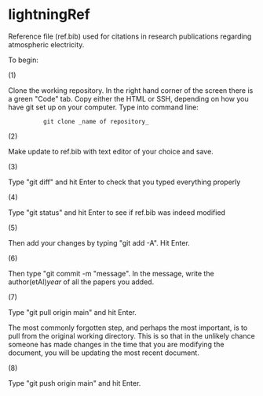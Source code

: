 # lightningRef
Reference file (ref.bib) used for citations in research publications regarding atmospheric electricity.


To begin:

(1) 

Clone the working repository. In the right hand corner of the screen there is a green "Code" tab. Copy either the HTML or SSH, depending on how you have  git set up on your computer. Type into command line:
    
              git clone _name of repository_

(2) 

Make update to ref.bib with text editor of your choice and save.

(3)

Type "git diff" and hit Enter to check that you typed everything properly

(4)

Type "git status" and hit Enter to see if ref.bib was indeed modified

(5) 

Then add your changes by typing "git add -A". Hit Enter.

(6) 

Then type "git commit -m "message". In the message, write the author(etAl)_year_ of all the papers you added.

(7) 

Type "git pull origin main" and hit Enter.
 
The most commonly forgotten step, and perhaps the most important, is to pull from the original working directory. This is so that in the unlikely chance someone has made changes in the time that you are modifying the document, you will be updating the most recent document.
   
(8)

Type "git push origin main" and hit Enter.


   

